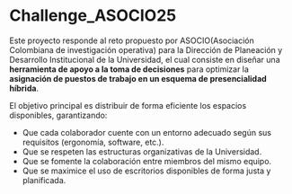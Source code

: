 # Challenge_ASOCIO25

Este proyecto responde al reto propuesto por ASOCIO(Asociación Colombiana de investigación operativa) para la Dirección de Planeación y Desarrollo Institucional de la Universidad, el cual consiste en diseñar una **herramienta de apoyo a la toma de decisiones** para optimizar la **asignación de puestos de trabajo en un esquema de presencialidad híbrida**.

El objetivo principal es distribuir de forma eficiente los espacios disponibles, garantizando:

- Que cada colaborador cuente con un entorno adecuado según sus requisitos (ergonomía, software, etc.).
- Que se respeten las estructuras organizativas de la Universidad.
- Que se fomente la colaboración entre miembros del mismo equipo.
- Que se maximice el uso de escritorios disponibles de forma justa y planificada.

